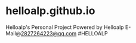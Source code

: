 # helloalp.github.io
Helloalp's Personal Project
Powered by Helloalp
E-Mail@2827264223@qq.com
#HELLOALP
